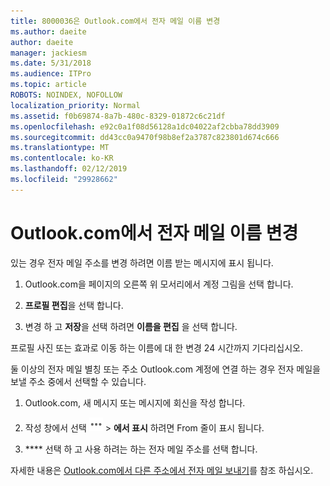 ```yaml
---
title: 8000036은 Outlook.com에서 전자 메일 이름 변경
ms.author: daeite
author: daeite
manager: jackiesm
ms.date: 5/31/2018
ms.audience: ITPro
ms.topic: article
ROBOTS: NOINDEX, NOFOLLOW
localization_priority: Normal
ms.assetid: f0b69874-8a7b-480c-8329-01872c6c21df
ms.openlocfilehash: e92c0a1f08d56128a1dc04022af2cbba78dd3909
ms.sourcegitcommit: dd43cc0a9470f98b8ef2a3787c823801d674c666
ms.translationtype: MT
ms.contentlocale: ko-KR
ms.lasthandoff: 02/12/2019
ms.locfileid: "29928662"
---
```

# <a name="change-your-email-name-in-outlookcom"></a>Outlook.com에서 전자 메일 이름 변경

있는 경우 전자 메일 주소를 변경 하려면 이름 받는 메시지에 표시 됩니다.
  
1. Outlook.com을 페이지의 오른쪽 위 모서리에서 계정 그림을 선택 합니다.
    
2. **프로필 편집**을 선택 합니다. 
    
3. 변경 하 고 **저장**을 선택 하려면 **이름을 편집** 을 선택 합니다. 
    
프로필 사진 또는 효과로 이동 하는 이름에 대 한 변경 24 시간까지 기다리십시오.
  
둘 이상의 전자 메일 별칭 또는 주소 Outlook.com 계정에 연결 하는 경우 전자 메일을 보낼 주소 중에서 선택할 수 있습니다.
  
1. Outlook.com, 새 메시지 또는 메시지에 회신을 작성 합니다.
    
2. 작성 창에서 선택 ![그룹 작업 아이콘은 더 합니다. ](media/b97ea7cd-eeb0-49c5-a564-7ca2d2e33909.png) \> **에서 표시** 하려면 From 줄이 표시 됩니다. 
    
3. **** 선택 하 고 사용 하려는 하는 전자 메일 주소를 선택 합니다. 
    
자세한 내용은 [Outlook.com에서 다른 주소에서 전자 메일 보내기](https://go.microsoft.com/fwlink/p/?linkid=2001701&amp;clcid=0x409)를 참조 하십시오.
  

